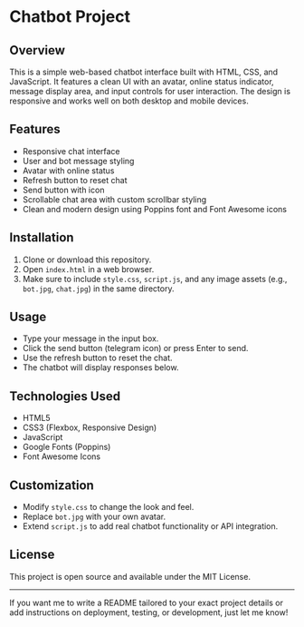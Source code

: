 # Chatbot Project

## Overview
This is a simple web-based chatbot interface built with HTML, CSS, and JavaScript. It features a clean UI with an avatar, online status indicator, message display area, and input controls for user interaction. The design is responsive and works well on both desktop and mobile devices.

## Features
- Responsive chat interface
- User and bot message styling
- Avatar with online status
- Refresh button to reset chat
- Send button with icon
- Scrollable chat area with custom scrollbar styling
- Clean and modern design using Poppins font and Font Awesome icons

## Installation
1. Clone or download this repository.
2. Open `index.html` in a web browser.
3. Make sure to include `style.css`, `script.js`, and any image assets (e.g., `bot.jpg`, `chat.jpg`) in the same directory.

## Usage
- Type your message in the input box.
- Click the send button (telegram icon) or press Enter to send.
- Use the refresh button to reset the chat.
- The chatbot will display responses below.

## Technologies Used
- HTML5
- CSS3 (Flexbox, Responsive Design)
- JavaScript
- Google Fonts (Poppins)
- Font Awesome Icons

## Customization
- Modify `style.css` to change the look and feel.
- Replace `bot.jpg` with your own avatar.
- Extend `script.js` to add real chatbot functionality or API integration.

## License
This project is open source and available under the MIT License.

---

If you want me to write a README tailored to your exact project details or add instructions on deployment, testing, or development, just let me know!
